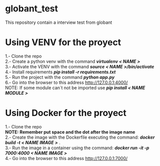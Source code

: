 # globant_test
This repository contain a interview test from globant

# Using VENV for the proyect
1.- Clone the repo
<br>
2.- Create a python venv with the command ***virtualenv < NAME >***
<br>
3.- Activate the VENV with the command ***source < NAME >/bin/activate***
<br>
4.- Install requirements ***pip install -r requirements.txt***
<br>
5.- Run the project with the command ***python app.py***
<br>
6.- Go into the browser to this address http://127.0.0.1:4000/
<br>
NOTE:  If some module can´t not be imported use ***pip install < NAME MODULE >***
  


# Using Docker for the proyect
1.- Clone the repo
<br>
**NOTE: Remember put space and the dot after the image name**
<br>
2.- Create the image with the Dockerfile executing the command: ***docker build -t < NAME IMAGE >***  .
<br>
3.- Run the image in a container using the command: ***docker run -it -p 7000:4000 < NAME IMAGE >***
<br>
4.- Go into the browser to this address http://127.0.0.1:7000/
